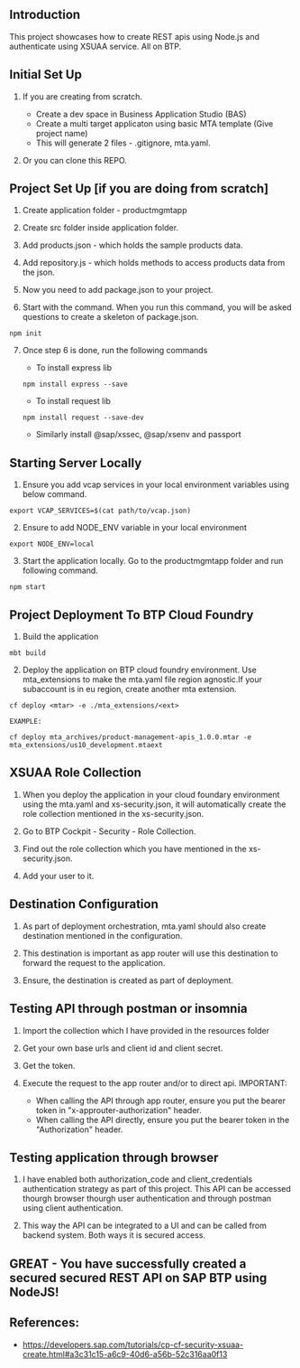 ## Introduction

This project showcases how to create REST apis using Node.js and authenticate using XSUAA service. All on BTP.

## Initial Set Up

1. If you are creating from scratch.
    - Create a dev space in Business Application Studio (BAS)
    - Create a multi target applicaton using basic MTA template (Give project name)
    - This will generate 2 files - .gitignore, mta.yaml.

2. Or you can clone this REPO.

## Project Set Up [if you are doing from scratch]

1. Create application folder - productmgmtapp

2. Create src folder inside application folder.

3. Add products.json - which holds the sample products data.

4. Add repository.js - which holds methods to access products data from the json.

5. Now you need to add package.json to your project.

6. Start with the command. When you run this command, you will be asked questions to create a skeleton of package.json.
```
npm init
```
7. Once step 6 is done, run the following commands

    - To install express lib
    ```
    npm install express --save 
    ```
    - To install request lib
    ```
    npm install request --save-dev
    ```
    - Similarly install @sap/xssec, @sap/xsenv and passport

## Starting Server Locally

1. Ensure you add vcap services in your local environment variables using below command.
```
export VCAP_SERVICES=$(cat path/to/vcap.json)
```

2. Ensure to add NODE_ENV variable in your local environment
```
export NODE_ENV=local
```

3. Start the application locally. Go to the productmgmtapp folder and run following command.
```
npm start
```

## Project Deployment To BTP Cloud Foundry

1. Build the application
```
mbt build
```

2. Deploy the application on BTP cloud foundry environment. Use mta_extensions to make the mta.yaml file 
region agnostic.If your subaccount is in eu region, create another mta extension.
```
cf deploy <mtar> -e ./mta_extensions/<ext>

EXAMPLE:

cf deploy mta_archives/product-management-apis_1.0.0.mtar -e mta_extensions/us10_development.mtaext
```

## XSUAA Role Collection

1. When you deploy the application in your cloud foundary environment using the mta.yaml and xs-security.json, it will automatically create the role collection mentioned in the xs-security.json.

2. Go to BTP Cockpit - Security - Role Collection.

3. Find out the role collection which you have mentioned in the xs-security.json.

4. Add your user to it.

## Destination Configuration

1. As part of deployment orchestration, mta.yaml should also create destination mentioned in the configuration.

2. This destination is important as app router will use this destination to forward the request to the
application.

3. Ensure, the destination is created as part of deployment.

## Testing API through postman or insomnia

1. Import the collection which I have provided in the resources folder

2. Get your own base urls and client id and client secret.

3. Get the token.

4. Execute the request to the app router and/or to direct api. IMPORTANT:
    - When calling the API through app router, ensure you put the bearer token in "x-approuter-authorization" header.
    - When calling the API directly, ensure you put the bearer token in the "Authorization" header.

## Testing application through browser

1. I have enabled both authorization_code and client_credentials authentication strategy as part of this project. This API can be accessed thourgh browser thourgh user authentication and through postman using client authentication.

2. This way the API can be integrated to a UI and can be called from backend system. Both ways it is secured access.

## GREAT - You have successfully created a secured secured REST API on SAP BTP using NodeJS!

## References:
- https://developers.sap.com/tutorials/cp-cf-security-xsuaa-create.html#a3c31c15-a6c9-40d6-a56b-52c316aa0f13